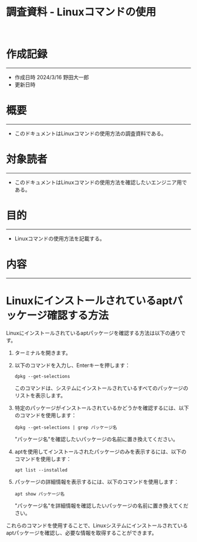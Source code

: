 # 調査資料 - Linuxコマンドの使用
&nbsp;
# 作成記録
---
* 作成日時 2024/3/16 野田大一郎
* 更新日時
&nbsp;
# 概要
---
* このドキュメントはLinuxコマンドの使用方法の調査資料である。
&nbsp;
# 対象読者
---
* このドキュメントはLinuxコマンドの使用方法を確認したいエンジニア用である。
&nbsp;
# 目的
---
* Linuxコマンドの使用方法を記載する。
&nbsp;

# 内容
---
# Linuxにインストールされているaptパッケージ確認する方法
Linuxにインストールされているaptパッケージを確認する方法は以下の通りです。

1. ターミナルを開きます。

2. 以下のコマンドを入力し、Enterキーを押します：
   ```
   dpkg --get-selections
   ```
   このコマンドは、システムにインストールされているすべてのパッケージのリストを表示します。

3. 特定のパッケージがインストールされているかどうかを確認するには、以下のコマンドを使用します：
   ```
   dpkg --get-selections | grep パッケージ名
   ```
   "パッケージ名"を確認したいパッケージの名前に置き換えてください。

4. aptを使用してインストールされたパッケージのみを表示するには、以下のコマンドを使用します：
   ```
   apt list --installed
   ```

5. パッケージの詳細情報を表示するには、以下のコマンドを使用します：
   ```
   apt show パッケージ名
   ```
   "パッケージ名"を詳細情報を確認したいパッケージの名前に置き換えてください。

これらのコマンドを使用することで、Linuxシステムにインストールされているaptパッケージを確認し、必要な情報を取得することができます。